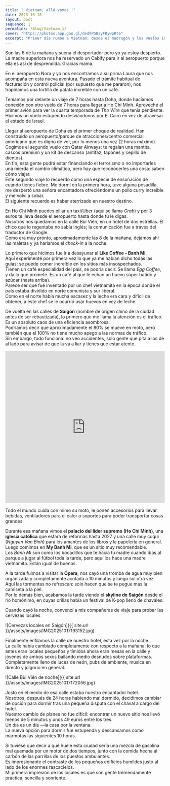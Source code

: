 ```yaml
---
title: " Vietnam, allá vamos !"
date: 2025-10-18
layout: post
sequence: 1
permalink: /Blog/Vietnam_1/
cover: "https://photos.app.goo.gl/ded9PGBsyFDywpRt6"
excerpt: "Primer día rumbo a Vietnam: desde el madrugón y los vuelos interminables hasta el caos encantador de Saigón, entre Egg Coffee, tráfico de motos y cerveza local."
---
```


Son las 6 de la mañana y suena el despertador pero yo ya estoy despierto.  
La madre superiora nos ha reservado un Cabify para ir al aeropuerto porque ella es así de desprendida. Gracias mamá.

En el aeropuerto Nora y yo nos encontramos a su prima Laura que nos acompaña en esta nueva aventura. Pasado el trámite habitual de facturación y control policial (por supuesto que me pararon), nos trapiñamos una tortilla de patata increíble con un café.

Teníamos por delante un viaje de 7 horas hasta Doha, donde hacíamos conexión con otro vuelo de 7 horas para llegar a Ho Chi Minh. Aproveché el primer avión para ver la cuarta temporada de *The Wire* que tenía pendiente.  
Hicimos un vuelo estupendo desviándonos por El Cairo en vez de atravesar el estado de Israel.  

<blockquote class="tiktok-embed" cite="https://www.tiktok.com/@gigachad420blaze/video/7266906649737039136" data-video-id="7266906649737039136" style="max-width: 605px;min-width: 325px;">
  <section></section>
</blockquote>
<script async src="https://www.tiktok.com/embed.js"></script>

Llegar al aeropuerto de Doha es el primer choque de realidad. Han construido un aeropuerto/parque de atracciones/centro comercial americano que es digno de ver, por lo menos una vez (2 horas máximo).  
Cogimos el segundo vuelo con Qatar Airways: te regalan una mantita, cascos premium y un kit de descanso (antifaz, tapones y cepillo de dientes).  
En fin, esta gente podrá estar financiando el terrorismo o no importarles una mierda el cambio climático, pero hay que reconocerles una cosa: saben cómo viajar.  
Este segundo viaje lo recuerdo como una especie de ensoñación de cuando tienes fiebre. Me dormí en la primera hora, tuve alguna pesadilla, me despertó una señora encantadora ofreciéndome un pollo curry increíble y me volví a sobar.  
El siguiente recuerdo es haber aterrizado en nuestro destino.

En Ho Chi Minh puedes pillar un taxi/Uber (aquí se llama *Grab*) y por 3 euros te lleva desde el aeropuerto hasta donde tú le digas.  
Nosotros nos quedamos en la calle Bùi Viên, en un hotel de dos estrellas. El chico que lo regentaba no sabía inglés; la comunicación fue a través del traductor de Google.  
Como era muy pronto, aproximadamente las 8 de la mañana, dejamos ahí las maletas y ya haríamos el *check-in* a la noche.

Lo primero que hicimos fue ir a desayunar al **Like Coffee - Banh Mi**.  
Aquí experimenté por primera vez lo que ya me habían dicho todas las guías: se puede comer increíble en los sitios más insospechados.  
Tienen un café especialidad del país, se podría decir. Se llama *Egg Coffee*, y da lo que promete. Es un café al que le echan un huevo súper batido y azúcar (hasta arriba).  
Parece ser que fue inventado por un chef vietnamita en la época donde el país estaba dividido en norte comunista y sur liberal.  
Como en el norte había mucha escasez y la leche era cara y difícil de obtener, a este chef se le ocurrió usar huevos en vez de leche.

De vuelta en las calles de **Saigón** (nombre de origen chino de la ciudad antes de ser rebautizada), lo primero que me llama la atención es el tráfico.  
Es un absoluto caos de una eficiencia asombrosa.  
Podríamos decir que aproximadamente el 80% se mueve en moto, pero también que el 100% no tiene mucho apego a las normas de tráfico.  
Sin embargo, todo funciona: no veo accidentes, solo gente que pita a los de al lado para avisar de que la va a liar y tienes que estar atento.

<iframe width="100%" height="480"
  src="https://www.youtube.com/embed/gzmgzIKC9Fg"
  title="Tráfico de motos en Saigón"
  frameborder="0"
  allow="accelerometer; autoplay; clipboard-write; encrypted-media; gyroscope; picture-in-picture"
  allowfullscreen>
</iframe>

Todo el mundo cuida con mimo su moto, le ponen accesorios para llevar bebidas, ventiladores para el calor o soportes para poder transportar cosas grandes.

Durante esa mañana vimos el **palacio del líder supremo (Ho Chi Minh)**, una **iglesia católica** que estará de reformas hasta 2027 y una calle muy cuqui (*Nguyen Van Binh*) para los amantes de los libros y la papelería en general.  
Luego comimos en **My Banh Mi**, que es un sitio muy recomendable.  
Los *Banh Mi* son como los bocadillos que te hacía tu madre cuando ibas al parque a jugar al fútbol toda la tarde, pero aquí los hace una madre vietnamita. Están igual de buenos.  

A la tarde fuimos a visitar la **Ópera**, nos cayó una tromba de agua muy bien organizada y completamente acotada a 10 minutos y luego sol otra vez. Aquí las tormentas no refrescan: solo hacen que se te pegue más la camiseta a la piel.  
Por lo demás bien, acabamos la tarde viendo el **skyline de Saigón** desde el río homónimo, en cuyas orillas había un festival de K-pop lleno de chavales.  

Cuando cayó la noche, convencí a mis compañeras de viaje para probar las cervezas locales

![Cervezas locales en Saigón]({{ site.url }}/assets/images/IMG20251017193152.jpg)

Finalmente enfilamos la calle de nuestro hotel, esta vez por la noche.  
La calle había cambiado completamente con respecto a la mañana: lo que antes eran locales pequeños y tímidos ahora eran mesas en la calle y jóvenes de ambos sexos bailando medio desnudos sobre plataformas.  
Completamente lleno de luces de neón, pubs de ambiente, música en directo y jolgorio en general.  

![Calle Bùi Viên de noche]({{ site.url }}/assets/images/IMG20251017172056.jpg)

Justo en el medio de esa calle estaba nuestro encantador hotel.  
Nosotros, después de 24 horas habiendo mal dormido, decidimos cambiar de opción para dormir tras una pequeña disputa con el chaval a cargo del hotel.  
Nuestro cambio de planes no fue difícil: encontrar un nuevo sitio nos llevó menos de 5 minutos y unos 49 euros entre los tres.  
Un día es un día —la casa por la ventana.  
La nueva opción para dormir fue estupenda y descansamos como marmotas las siguientes 10 horas.  

Si tuviese que decir a qué huele esta ciudad sería una mezcla de gasolina mal quemada por un motor de dos tiempos, junto con la comida hecha al carbón de las parrillas de los puestos ambulantes.  
Es impresionante el contraste de los pequeños edificios humildes justo al lado de los enormes rascacielos.  
Mi primera impresión de los locales es que son gente tremendamente práctica, sencilla y sonriente.